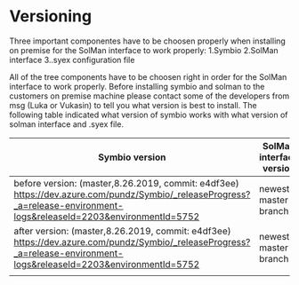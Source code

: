 # Versioning

Three important componentes have to be choosen properly when installing on premise for the SolMan interface to work properly:
 1.Symbio
 2.SolMan interface
 3..syex configuration file

All of the tree components have to be choosen right in order for the SolMan interface to work properly.
Before installing symbio and solman to the customers on premise machine please contact some of the developers from msg (Luka or Vukasin) to tell you what version is best to install.
The following table indicated what version of symbio works with what version of solman interface and .syex file.

| Symbio version  |SolMan interface version   | .syex file   | 
|---|---|---|
|before version: (master,8.26.2019, commit: e4df3ee) https://dev.azure.com/pundz/Symbio/_releaseProgress?_a=release-environment-logs&releaseId=2203&environmentId=5752  | newest master branch  |  https://ploetzzeller.sharepoint.com/:u:/s/msgpz/ERkDphKH_l9DowerZh4blGsBq0aniEsbw7kA--xFgbfx5Q?e=zkgn64 |
| after version: (master,8.26.2019, commit: e4df3ee) https://dev.azure.com/pundz/Symbio/_releaseProgress?_a=release-environment-logs&releaseId=2203&environmentId=5752  |  newest master branch | https://ploetzzeller.sharepoint.com/:u:/s/msgpz/EXDFNXpGIWFOpx-6ZSjby9oBjQ4PiROELHYpDBUCmemfHw?e=CTi1rE  |
|   |   |   |